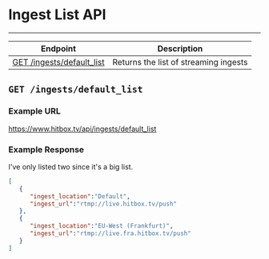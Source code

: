 # Ingest List API
***


| Endpoint | Description |
| ---- | --------------- |
| [GET /ingests/default_list](/ingests/default_list.md#get-ingestsdefault_list) | Returns the list of streaming ingests |

## `GET /ingests/default_list`

### Example URL

https://www.hitbox.tv/api/ingests/default_list

### Example Response 

I've only listed two since it's a big list.

```json
[
   {
      "ingest_location":"Default",
      "ingest_url":"rtmp://live.hitbox.tv/push"
   },
   {
      "ingest_location":"EU-West (Frankfurt)",
      "ingest_url":"rtmp://live.fra.hitbox.tv/push"
   }
]
```
